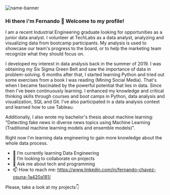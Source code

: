 ![name-banner](https://user-images.githubusercontent.com/48636616/139150522-c7d4cd9a-e68a-4f17-9454-f445cb4fe067.png)

### Hi there i'm Fernando 👋 Welcome to my profile! 

I am a recent Industrial Engineering graduate looking for opportunities as a junior data analyst. I volunteer at TechLabs as a data analyst, analyzing and visualizing data from bootcamp participants. My analysis is used to showcase our team's progress to the board, or to help the marketing team recognize what they should focus on.

I developed my interest in data analysis back in the summer of 2019. I was obtaining my Six Sigma Green Belt and saw the importance of data in problem-solving. 6 months after that, I started learning Python and tried out some exercises from a book I was reading (Mining Social Media). That's when I became fascinated by the powerful potential that lies in data. Since then I've been continuously learning. I enhanced my knowledge and critical thinking skills through courses and boot camps in Python, data analysis and visualization, SQL and Git. I've also participated in a data analysis contest and learned how to use Tableau. 

Additionally, I also wrote my bachelor's thesis about machine learning: "Detecting fake news in diverse news topics using Machine Learning (Traditional machine learning models and ensemble models)". 

Right now I'm learning data engineering to gain more knowledge about the whole data process.

- 🔭 I’m currently learning Data Engineering 
- 👯 I’m looking to collaborate on projects
- 💬 Ask me about tech and programming
- 📫 How to reach me: https://www.linkedin.com/in/fernando-chavez-osuna-1a420a181/


Please, take a look at my projects👇
<!--
**cholu6768/cholu6768** is a ✨ _special_ ✨ repository because its `README.md` (this file) appears on your GitHub profile.

Here are some ideas to get you started:

- 🔭 I’m currently working on ...
- 🌱 I’m currently learning ...
- 👯 I’m looking to collaborate on ...
- 🤔 I’m looking for help with ...
- 💬 Ask me about ...
- 📫 How to reach me: ...
- 😄 Pronouns: ...
- ⚡ Fun fact: ...
-->
